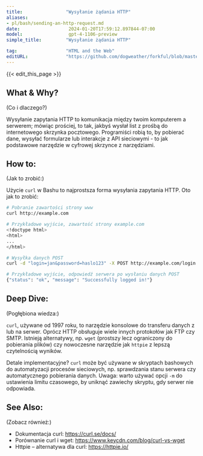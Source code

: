 ```yaml
---
title:                "Wysyłanie żądania HTTP"
aliases:
- pl/bash/sending-an-http-request.md
date:                  2024-01-20T17:59:12.897844-07:00
model:                 gpt-4-1106-preview
simple_title:         "Wysyłanie żądania HTTP"

tag:                  "HTML and the Web"
editURL:              "https://github.com/dogweather/forkful/blob/master/content/pl/bash/sending-an-http-request.md"
---
```


{{< edit_this_page >}}

## What & Why?
(Co i dlaczego?)

Wysyłanie zapytania HTTP to komunikacja między twoim komputerem a serwerem; mówiąc prościej, to tak, jakbyś wysłał list z prośbą do internetowego skrzynka pocztowego. Programiści robią to, by pobierać dane, wysyłać formularze lub interakcje z API sieciowymi - to jak podstawowe narzędzie w cyfrowej skrzynce z narzędziami.

## How to:
(Jak to zrobić:)

Użycie `curl` w Bashu to najprostsza forma wysyłania zapytania HTTP. Oto jak to zrobić:

```Bash
# Pobranie zawartości strony www
curl http://example.com

# Przykładowe wyjście, zawartość strony example.com
<!doctype html>
<html>
...
</html>

# Wysyłka danych POST
curl -d "login=jan&password=haslo123" -X POST http://example.com/login

# Przykładowe wyjście, odpowiedź serwera po wysłaniu danych POST
{"status": "ok", "message": "Successfully logged in!"}
```

## Deep Dive:
(Pogłębiona wiedza:)

`curl`, używane od 1997 roku, to narzędzie konsolowe do transferu danych z lub na serwer. Oprócz HTTP obsługuje wiele innych protokołów jak FTP czy SMTP. Istnieją alternatywy, np. `wget` (prostszy lecz ograniczony do pobierania plików) czy nowoczesne narzędzie jak `httpie` z lepszą czytelnością wyników.

Detale implementacyjne? `curl` może być używane w skryptach bashowych do automatyzacji procesów sieciowych, np. sprawdzania stanu serwera czy automatycznego pobierania danych. Uwaga: warto używać opcji `-m` do ustawienia limitu czasowego, by uniknąć zawiechy skryptu, gdy serwer nie odpowiada.

## See Also:
(Zobacz również:)

- Dokumentacja curl: https://curl.se/docs/
- Porównanie curl i wget: https://www.keycdn.com/blog/curl-vs-wget
- Httpie – alternatywa dla curl: https://httpie.io/
